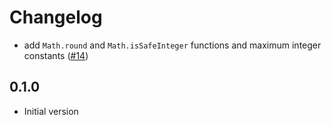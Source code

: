 # Changelog

- add `Math.round` and `Math.isSafeInteger` functions and maximum integer constants ([#14](https://github.com/Aceworks-Studio/roblox-utils/pull/14))

## 0.1.0

- Initial version

